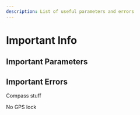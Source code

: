 ```yaml
---
description: List of useful parameters and errors
---
```


# Important Info

## Important Parameters



## Important Errors

Compass stuff

No GPS lock

